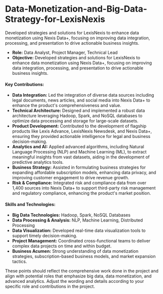 # Data-Monetization-and-Big-Data-Strategy-for-LexisNexis
Developed strategies and solutions for LexisNexis to enhance data monetization using Nexis Data+, focusing on improving data integration, processing, and presentation to drive actionable business insights.

- **Role:** Data Analyst, Project Manager, Technical Lead
- **Objective:** Developed strategies and solutions for LexisNexis to enhance data monetization using Nexis Data+, focusing on improving data integration, processing, and presentation to drive actionable business insights.

#### **Key Contributions:**
- **Data Integration:** Led the integration of diverse data sources including legal documents, news articles, and social media into Nexis Data+ to enhance the product's comprehensiveness and value.
- **Technical Architecture:** Designed and implemented a robust data architecture leveraging Hadoop, Spark, and NoSQL databases to optimize data processing and storage for large-scale datasets.
- **Product Development:** Contributed to the development of flagship products like Lexis Advance, LexisNexis Newsdesk, and Nexis Data+, ensuring they provided actionable intelligence for legal and business decision-making.
- **Analytics and AI:** Applied advanced algorithms, including Natural Language Processing (NLP) and Machine Learning (ML), to extract meaningful insights from vast datasets, aiding in the development of predictive analytics tools.
- **Business Strategy:** Assisted in formulating business strategies for expanding affordable subscription models, enhancing data privacy, and improving customer engagement to drive revenue growth.
- **Risk & Compliance:** Integrated risk and compliance data from over 1,400 sources into Nexis Data+ to support third-party risk management and regulatory compliance, enhancing the product's market position.

#### **Skills and Technologies:**
- **Big Data Technologies:** Hadoop, Spark, NoSQL Databases
- **Data Processing & Analysis:** NLP, Machine Learning, Distributed Processing
- **Data Visualization:** Developed real-time data visualization tools to support timely decision-making.
- **Project Management:** Coordinated cross-functional teams to deliver complex data projects on time and within budget.
- **Business Acumen:** Strong understanding of data monetization strategies, subscription-based business models, and market expansion tactics.

These points should reflect the comprehensive work done in the project and align with potential roles that emphasize big data, data monetization, and advanced analytics. Adjust the wording and details according to your specific role and contributions in the project.
